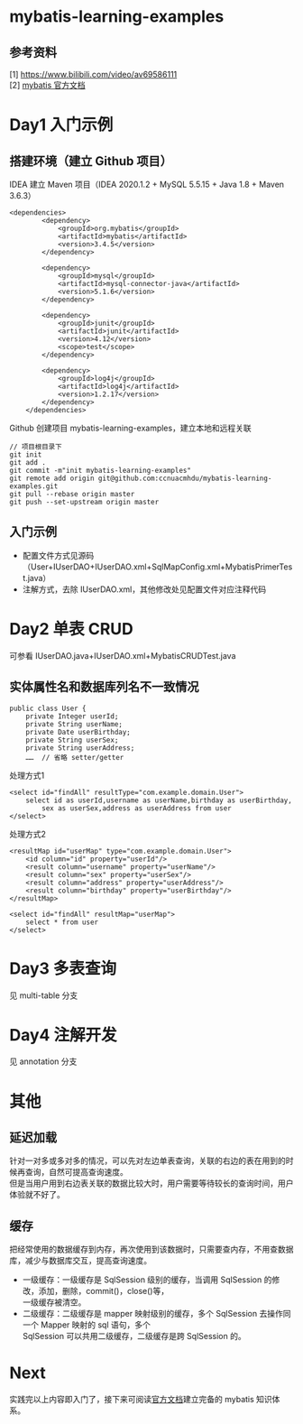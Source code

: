 # mybatis-learning-examples

## 参考资料
[1] https://www.bilibili.com/video/av69586111 <br />
[2] [mybatis 官方文档](https://mybatis.org/mybatis-3/zh/index.html)
# Day1 入门示例
## 搭建环境（建立 Github 项目）
IDEA 建立 Maven 项目（IDEA 2020.1.2 + MySQL 5.5.15 + Java 1.8 + Maven 3.6.3）
```$xslt
<dependencies>
        <dependency>
            <groupId>org.mybatis</groupId>
            <artifactId>mybatis</artifactId>
            <version>3.4.5</version>
        </dependency>

        <dependency>
            <groupId>mysql</groupId>
            <artifactId>mysql-connector-java</artifactId>
            <version>5.1.6</version>
        </dependency>

        <dependency>
            <groupId>junit</groupId>
            <artifactId>junit</artifactId>
            <version>4.12</version>
            <scope>test</scope>
        </dependency>

        <dependency>
            <groupId>log4j</groupId>
            <artifactId>log4j</artifactId>
            <version>1.2.17</version>
        </dependency>
    </dependencies>
```
Github 创建项目 mybatis-learning-examples，建立本地和远程关联
```$xslt
// 项目根目录下
git init
git add .
git commit -m"init mybatis-learning-examples"
git remote add origin git@github.com:ccnuacmhdu/mybatis-learning-examples.git
git pull --rebase origin master
git push --set-upstream origin master 
```
## 入门示例
- 配置文件方式见源码（User+IUserDAO+IUserDAO.xml+SqlMapConfig.xml+MybatisPrimerTest.java）
- 注解方式，去除 IUserDAO.xml，其他修改处见配置文件对应注释代码

# Day2 单表 CRUD
可参看 IUserDAO.java+IUserDAO.xml+MybatisCRUDTest.java 
## 实体属性名和数据库列名不一致情况
```$xslt
public class User {
    private Integer userId;
    private String userName;
    private Date userBirthday;
    private String userSex;
    private String userAddress;
    ……  // 省略 setter/getter
```
处理方式1
```$xslt
<select id="findAll" resultType="com.example.domain.User">
    select id as userId,username as userName,birthday as userBirthday,
        sex as userSex,address as userAddress from user
</select>
```
处理方式2
```$xslt
<resultMap id="userMap" type="com.example.domain.User">
    <id column="id" property="userId"/>
    <result column="username" property="userName"/>
    <result column="sex" property="userSex"/>
    <result column="address" property="userAddress"/>
    <result column="birthday" property="userBirthday"/>
</resultMap>

<select id="findAll" resultMap="userMap">
    select * from user
</select>
```
# Day3 多表查询
见 multi-table 分支
# Day4 注解开发
见 annotation 分支

# 其他
## 延迟加载
针对一对多或多对多的情况，可以先对左边单表查询，关联的右边的表在用到的时候再查询，自然可提高查询速度。<br />
但是当用户用到右边表关联的数据比较大时，用户需要等待较长的查询时间，用户体验就不好了。
## 缓存
把经常使用的数据缓存到内存，再次使用到该数据时，只需要查内存，不用查数据库，减少与数据库交互，提高查询速度。<br />
- 一级缓存：一级缓存是 SqlSession 级别的缓存，当调用 SqlSession 的修改，添加，删除，commit()，close()等，<br />
          一级缓存被清空。
- 二级缓存：二级缓存是 mapper 映射级别的缓存，多个 SqlSession 去操作同一个 Mapper 映射的 sql 语句，多个 <br />
          SqlSession 可以共用二级缓存，二级缓存是跨 SqlSession 的。
# Next
实践完以上内容即入门了，接下来可阅读[官方文档](https://mybatis.org/mybatis-3/zh/index.html)建立完备的 mybatis 知识体系。